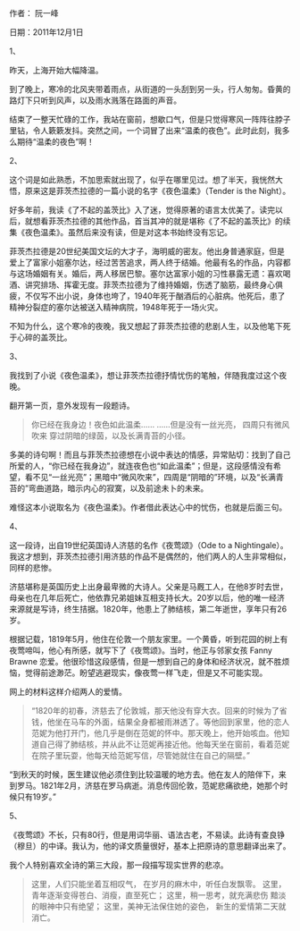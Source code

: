 作者： 阮一峰

日期：2011年12月1日

1、

昨天，上海开始大幅降温。

到了晚上，寒冷的北风夹带着雨点，从街道的一头刮到另一头，行人匆匆。昏黄的路灯下只听到风声，以及雨水溅落在路面的声音。

结束了一整天忙碌的工作，我站在窗前，想歇口气，但是只觉得寒风一阵阵往脖子里钻，令人簌簌发抖。突然之间，一个词冒了出来“温柔的夜色”。此时此刻，我多么期待“温柔的夜色”啊！

2、

这个词是如此熟悉，不加思索就出现了，似乎在哪里见过。想了半天，我恍然大悟，原来这是菲茨杰拉德的一篇小说的名字《夜色温柔》（Tender is the Night）。

好多年前，我读《了不起的盖茨比》入了迷，觉得原著的语言太优美了。读完以后，就想看菲茨杰拉德的其他作品，首当其冲的就是堪称《了不起的盖茨比》的续集《夜色温柔》。虽然后来没有读，但是对这本书始终没有忘记。

菲茨杰拉德是20世纪美国文坛的大才子，海明威的密友。他出身普通家庭，但是爱上了富家小姐塞尔达，经过苦苦追求，两人终于结婚。他最有名的作品，内容都与这场婚姻有关。婚后，两人移居巴黎。塞尔达富家小姐的习性暴露无遗：喜欢喝酒、讲究排场、挥霍无度。菲茨杰拉德为了维持婚姻，伤透了脑筋，最终身心俱疲，不仅写不出小说，身体也垮了，1940年死于酗酒后的心脏病。他死后，患了精神分裂症的塞尔达被送入精神病院，1948年死于一场火灾。

不知为什么，这个寒冷的夜晚，我又想起了菲茨杰拉德的悲剧人生，以及他笔下死于心碎的盖茨比。

3、

我找到了小说《夜色温柔》，想让菲茨杰拉德抒情忧伤的笔触，伴随我度过这个夜晚。

翻开第一页，意外发现有一段题诗。

>你已经在我身边！夜色如此温柔……
……但是没有一丝光亮，
四周只有微风吹来
穿过阴暗的绿茵，以及长满青苔的小径。

多美的诗句啊！而且与菲茨杰拉德想在小说中表达的情感，异常贴切：找到了自己所爱的人，“你已经在我身边”，就连夜色也“如此温柔”；但是，这段感情没有希望，看不见“一丝光亮”；黑暗中“微风吹来”，四周是“阴暗的”环境，以及“长满青苔的”弯曲道路，暗示内心的寂寞，以及前途未卜的未来。

难怪这本小说取名为《夜色温柔》。作者借此表达心中的忧伤，也就是后面三句。

4、

这一段诗，出自19世纪英国诗人济慈的名作《夜莺颂》（Ode to a Nightingale）。我这才想到，菲茨杰拉德引用济慈的作品不是偶然的，他们两人的人生非常相似，同样的悲惨。

济慈堪称是英国历史上出身最卑微的大诗人。父亲是马厩工人，在他8岁时去世，母亲也在几年后死亡，他依靠兄弟姐妹互相支持长大。20岁以后，他的唯一经济来源就是写诗，终生拮据。1820年，他患上了肺结核，第二年逝世，享年只有26岁。

根据记载，1819年5月，他住在伦敦一个朋友家里。一个黄昏，听到花园的树上有夜莺啼叫，他心有所感，就写下了《夜莺颂》。当时，他正与邻家女孩 Fanny Brawne 恋爱。他很珍惜这段感情，但是一想到自己的身体和经济状况，就不胜烦恼，觉得前途渺茫。盼望逃避现实，像夜莺一样飞走，但是又不可能实现。

网上的材料这样介绍两人的爱情。

>“1820年的初春，济慈去了伦敦城，那天他没有穿大衣。回来的时候为了省钱，他坐在马车的外面，结果全身都被雨淋透了。等他回到家里，他的恋人范妮为他打开门，他几乎是倒在范妮的怀中。那天晚上，他开始咳血。他知道自己得了肺结核，并从此不让范妮再接近他。他每天坐在窗前，看着范妮在院子里玩耍，他每天给范妮写信，尽管她就住在自己的隔壁。”

“到秋天的时候，医生建议他必须住到比较温暖的地方去。他在友人的陪伴下，来到罗马。1821年2月，济慈在罗马病逝。消息传回伦敦，范妮悲痛欲绝，她那个时候只有19岁。”

5、

《夜莺颂》不长，只有80行，但是用词华丽、语法古老，不易读。此诗有查良铮（穆旦）的中译。我认为，他的译文质量很好，基本上把原诗的意思翻译出来了。

我个人特别喜欢全诗的第三大段，那一段描写现实世界的悲凉。

>这里，人们只能坐着互相叹气，
在岁月的麻木中，听任白发飘零。
这里，青年逐渐变得苍白、消瘦，直至死亡；
这里，稍一思考，就充满悲伤
黯淡的眼神中只有绝望；
这里，美神无法保住她的姿色，
新生的爱情第二天就消亡。